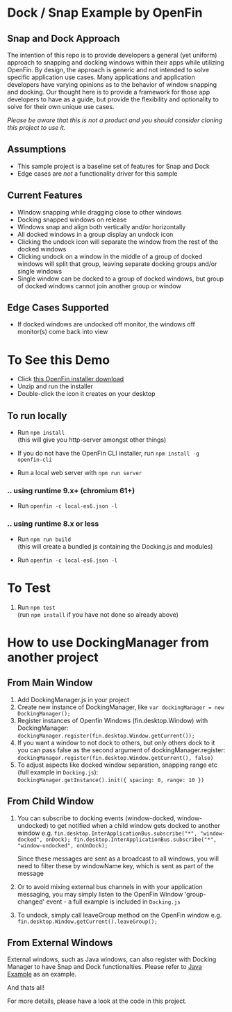 # Dock / Snap Example by OpenFin

## Snap and Dock Approach
The intention of this repo is to provide developers a general (yet uniform) approach to snapping and docking windows within their apps while utilizing OpenFin. By design, the approach is generic and not intended to solve specific application use cases. Many applications and application developers have varying opinions as to the behavior of window snapping and docking. Our thought here is to provide a framework for those app developers to have as a guide, but provide the flexibility and optionality to solve for their own unique use cases. 

*Please be aware that this is not a product and you should consider cloning this project to use it.*

## Assumptions
* This sample project is a baseline set of features for Snap and Dock
* Edge cases are *not* a functionality driver for this sample

## Current Features
* Window snapping while dragging close to other windows
* Docking snapped windows on release
* Windows snap and align both vertically and/or horizontally
* All docked windows in a group display an undock icon
* Clicking the undock icon will separate the window from the rest of the docked windows
* Clicking undock on a window in the middle of a group of docked windows will split that group, leaving separate docking groups and/or single windows
* Single window can be docked to a group of docked windows, but group of docked windows cannot join another group or window

## Edge Cases Supported
* If docked windows are undocked off monitor, the windows off monitor(s) come back into view


# To See this Demo
* Click [this OpenFin installer download](https://install.openfin.co/?fileName=snap-and-dock-installer&config=http://openfin.github.io/snap-and-dock/app.json)
* Unzip and run the installer
* Double-click the icon it creates on your desktop

## To run locally

* Run ```npm install```
<br>(this will give you http-server amongst other things)

* If you do not have the OpenFin CLI installer, run ```npm install -g openfin-cli```

* Run a local web server with ```npm run server```

### .. using runtime 9.x+ (chromium 61+)

* Run ```openfin -c local-es6.json -l```

### .. using runtime 8.x or less

* Run ```npm run build```
<br>(this will create a bundled js containing the Docking.js and modules)

* Run ```openfin -c local-es6.json -l```

# To Test

1. Run ```npm test```
<br>(run ```npm install``` if you have not done so already above)

# How to use DockingManager from another project

## From Main Window

1. Add DockingManager.js in your project
2. Create new instance of DockingManager, like ```var dockingManager = new DockingManager();```
3. Register instances of Openfin Windows (fin.desktop.Window) with DockingManager: ```dockingManager.register(fin.desktop.Window.getCurrent());```
4. If you want a window to not dock to others, but only others dock to it you can pass false as the second argument of dockingManager.register:
```dockingManager.register(fin.desktop.Window.getCurrent(), false)```
5. To adjust aspects like docked window separation, snapping range etc
<br>(full example in ```Docking.js```):
<br>```DockingManager.getInstance().init({ spacing: 0, range: 10 })```


## From Child Window

 1. You can subscribe to docking events (window-docked, window-undocked) to get notified when a child window gets docked to another window
e.g. ```fin.desktop.InterApplicationBus.subscribe("*", "window-docked", onDock);
     fin.desktop.InterApplicationBus.subscribe("*", "window-undocked", onUnDock);```

     Since these messages are sent as a broadcast to all windows, you will need to filter these by windowName key, which is sent as part of the message

 2. Or to avoid mixing external bus channels in with your application messaging, you may simply listen to the OpenFin Window 'group-changed' event - a full example is included in ```Docking.js```

 3. To undock, simply call leaveGroup method on the OpenFin window
 e.g.
 ``` fin.desktop.Window.getCurrent().leaveGroup();```

## From External Windows

External windows, such as Java windows, can also register with Docking Manager to have Snap and Dock functionalties. Please refer to [Java Example](https://github.com/openfin/java-example) as an example.

 And thats all!

 For more details, please have a look at the code in this project.


